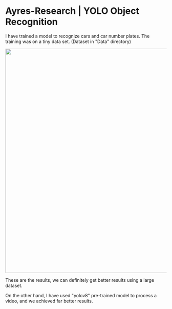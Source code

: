 # Ayres-Research | YOLO Object Recognition

I have trained a model to recognize cars and car number plates. The training was on a tiny data set. (Dataset in "Data" directory)

<img src="https://github.com/user-attachments/assets/3c8569a8-b272-4c03-9b86-19151a52f3ca" width="700">

These are the results, we can definitely get better results using a large dataset.

On the other hand, I have used "yolov8" pre-trained model to process a video, and we achieved far better results. 
